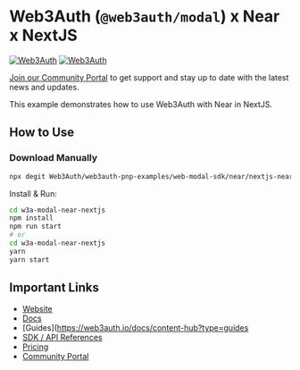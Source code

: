 # Web3Auth (`@web3auth/modal`) x Near x NextJS

[![Web3Auth](https://img.shields.io/badge/Web3Auth-SDK-blue)](https://web3auth.io/docs/sdk/pnp/web/modal)
[![Web3Auth](https://img.shields.io/badge/Web3Auth-Community-cyan)](https://community.web3auth.io)

[Join our Community Portal](https://community.web3auth.io/) to get support and stay up to date with the latest news and updates.

This example demonstrates how to use Web3Auth with Near in NextJS.

## How to Use

### Download Manually

```bash
npx degit Web3Auth/web3auth-pnp-examples/web-modal-sdk/near/nextjs-near-modal-example w3a-modal-near-nextjs
```

Install & Run:

```bash
cd w3a-modal-near-nextjs
npm install
npm run start
# or
cd w3a-modal-near-nextjs
yarn
yarn start
```

## Important Links

- [Website](https://web3auth.io)
- [Docs](https://web3auth.io/docs)
- [Guides](https://web3auth.io/docs/content-hub?type=guides
- [SDK / API References](https://web3auth.io/docs/sdk)
- [Pricing](https://web3auth.io/pricing.html)
- [Community Portal](https://community.web3auth.io)
